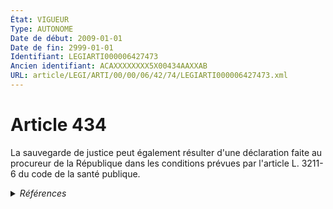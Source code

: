 ```yaml
---
État: VIGUEUR
Type: AUTONOME
Date de début: 2009-01-01
Date de fin: 2999-01-01
Identifiant: LEGIARTI000006427473
Ancien identifiant: ACAXXXXXXXX5X00434AAXXAB
URL: article/LEGI/ARTI/00/00/06/42/74/LEGIARTI000006427473.xml
---
```


<h1>Article 434</h1>

La sauvegarde de justice peut également résulter d'une déclaration faite au
procureur de la République dans les conditions prévues par l'article L. 3211-6
du code de la santé publique.


<details>
  <summary><em>Références</em></summary>

  <h2>Articles faisant référence à l'article</h2>
  
  <ul>
    <li>
      <a href="https://legal.tricoteuses.fr//redirection/LEGIARTI000021939939?vers=git&vers=legifrance">Code de la santé publique - article L3211-6 AUTONOME MODIFIE, en vigueur du 2010-02-26 au 2015-12-30</a> CITATION cible
    </li>
    <li>
      <a href="https://legal.tricoteuses.fr//redirection/LEGIARTI000031727581?vers=git&vers=legifrance">Code de la santé publique - article L3211-6 AUTONOME MODIFIE, en vigueur du 2015-12-30 au 2018-01-19</a> CITATION cible
    </li>
    <li>
      <a href="https://legal.tricoteuses.fr//redirection/LEGIARTI000036515486?vers=git&vers=legifrance">Code de la santé publique - article L3211-6 AUTONOME VIGUEUR, en vigueur depuis le 2018-01-19</a> CITATION cible
    </li>
    <li>
      <a href="https://legal.tricoteuses.fr//redirection/LEGIARTI000006284898?vers=git&vers=legifrance">LOI n° 2007-308 du 5 mars 2007 portant réforme de la protection juridique des majeurs - article 7 ENTIEREMENT_MODIF</a> MODIFICATION cible
    </li>
    <li>
      <a href="https://legal.tricoteuses.fr//redirection/LEGIARTI000006687908?vers=git&vers=legifrance">Code de la santé publique - article L3211-6 AUTONOME MODIFIE, en vigueur du 2009-01-01 au 2010-02-26</a> CITATION cible
    </li>
    <li>
      <a href="https://legal.tricoteuses.fr//redirection/LEGIARTI000006687907?vers=git&vers=legifrance">Code de la santé publique - article L3211-6 AUTONOME MODIFIE, en vigueur du 2000-06-22 au 2009-01-01</a> CITATION cible
    </li>
  </ul>
  
  <h2>Références faites par l'article</h2>
  
  <ul>
    <li>
      CODIFICATION source Loi 1803-03-14
    </li>
    <li>
      2007-03-05 MODIFICATION source <a href="https://legal.tricoteuses.fr//redirection/LEGIARTI000006284898?vers=git&vers=legifrance">LOI n° 2007-308 du 5 mars 2007 portant réforme de la protection juridique des majeurs - article 7 ENTIEREMENT_MODIF</a>
    </li>
    <li>
      2999-01-01 CITATION cible <a href="https://legal.tricoteuses.fr//redirection/LEGIARTI000006427479?vers=git&vers=legifrance">Code civil - article 439 AUTONOME VIGUEUR, en vigueur depuis le 2009-01-01</a>
    </li>
    <li>
      2999-01-01 CITATION source <a href="https://legal.tricoteuses.fr//redirection/LEGIARTI000006687907?vers=git&vers=legifrance">Code de la santé publique - article L3211-6 AUTONOME MODIFIE, en vigueur du 2000-06-22 au 2009-01-01</a>
    </li>
  </ul>
</details>
